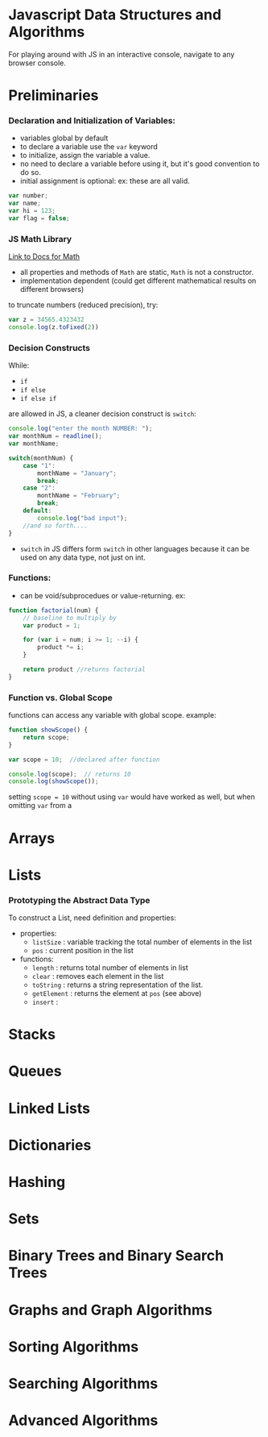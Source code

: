 # Javascript Data Structures and Algorithms

For playing around with JS in an interactive console, navigate to any browser console. 

# Preliminaries

### Declaration and Initialization of Variables:

- variables global by default
- to declare a variable use the `var` keyword
- to initialize, assign the variable a value. 
- no need to declare a variable before using it, but it's good convention to do so. 
- initial assignment is optional: ex: these are all valid. 

``` javascript
var number; 
var name; 
var hi = 123; 
var flag = false; 
```
### JS Math Library

[Link to Docs for Math](https://developer.mozilla.org/en-US/docs/Web/JavaScript/Reference/Global_Objects/Math)

- all properties and methods of `Math` are static, `Math` is not a constructor. 
- implementation dependent (could get different mathematical results on different browsers)

to truncate numbers (reduced precision), try:
```javascript
var z = 34565.4323432
console.log(z.toFixed(2))
```

### Decision Constructs 

While:
- `if`
- `if else`
- `if else if`

are allowed in JS, a cleaner decision construct is `switch`:

```javascript
console.log("enter the month NUMBER: "); 
var monthNum = readline(); 
var monthName; 

switch(monthNum) {
    case "1":
        monthName = "January";
        break;
    case "2":
        monthName = "February";
        break;
    default:
        console.log("bad input");
    //and so forth....
}
```
- `switch` in JS differs form `switch` in other languages because it can be used on any data type, not just on int. 

### Functions:

- can be void/subprocedues or value-returning. ex:

```javascript
function factorial(num) {
    // baseline to multiply by
    var product = 1; 

    for (var i = num; i >= 1; --i) {
        product *= i; 
    }

    return product //returns factorial
}
```
### Function vs. Global Scope



functions can access any variable with global scope. example:

```javascript
function showScope() {
    return scope; 
}

var scope = 10;  //declared after function

console.log(scope);  // returns 10
console.log(showScope()); 
```
setting `scope = 10` without using `var` would have worked as well, but when omitting `var` from a 

# Arrays
# Lists

### Prototyping the Abstract Data Type

To construct a List, need definition and properties:
- properties:
  - `listSize` : variable tracking the total number of elements in the list
  - `pos` : current position in the list
- functions:
  - `length` : returns total number of elements in list
  - `clear` : removes each element in the list
  - `toString` : returns a string representation of the list. 
  - `getElement` : returns the element at `pos` (see above)
  - `insert` : 
# Stacks
# Queues
# Linked Lists
# Dictionaries
# Hashing
# Sets
# Binary Trees and Binary Search Trees
# Graphs and Graph Algorithms
# Sorting Algorithms
# Searching Algorithms
# Advanced Algorithms